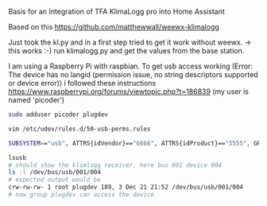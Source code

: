 
Basis for an Integration of TFA KlimaLogg pro into Home Assistant

Based on this https://github.com/matthewwall/weewx-klimalogg

Just took the kl.py and in a first step tried to get it work without weewx.
-> this works :-)
run klimalogg.py and get the values from the base station.

I am using a Raspberry Pi with raspbian. To get usb access working
(Error: The device has no langid (permission issue, no string descriptors supported or device error))
i followed these instructions https://www.raspberrypi.org/forums/viewtopic.php?t=186839
(my user is named 'picoder')
```bash
sudo adduser picoder plugdev

vim /etc/udev/rules.d/50-usb-perms.rules

SUBSYSTEM=="usb", ATTRS{idVendor}=="6666", ATTRS{idProduct}=="5555", GROUP="plugdev", MODE="0660"

lsusb
# should show the klimlogg receiver, here bus 001 device 004
ls -l /dev/bus/usb/001/004
# expected output would be
crw-rw-rw- 1 root plugdev 189, 3 Dec 21 21:52 /dev/bus/usb/001/004
# now group plugdev can access the device
```

